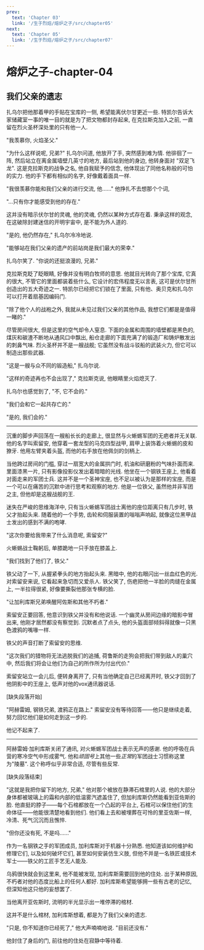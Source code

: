 ```yaml
---
prev:
  text: 'Chapter 03'
  link: '/生于烈焰/熔炉之子/src/chapter05'
next:
  text: 'Chapter 05'
  link: '/生于烈焰/熔炉之子/src/chapter07'
---
```


# 熔炉之子-chapter-04

## 我们父亲的遗志

扎乌尔把他那着甲的手贴在宝库的一侧, 希望能离伏尔甘更近一些. 特凯尔告诉大家储藏室一事的唯一目的就是为了把文物都封存起来, 在克拉斯克加入之前, 一直留在烈火圣杯深处里的只有他一人.

"我羡慕你, 火焰圣父."

"为什么这样说呢, 兄弟?" 扎乌尔问道, 他放开了手, 突然感到难为情. 他徘徊了一阵, 然后站立在离金属墙壁几英寸的地方, 最后站到他的身边, 他转身面对 "双足飞龙". 这是克拉斯克的战争之名, 他自我赋予的信念, 他体现出了同他名称般的可怕的实力. 他的手下都有相似的名字, 好像戴着面具一样.

"我很羡慕你能和我们父亲的进行交流, 他……" 他挣扎不去想那个个词,

"…只有你才能感受到他的存在."

这并没有暗示伏尔甘的灵魂, 他的灵魂, 仍然以某种方式存在着. 秉承这样的观念, 在这破除封建迷信的开明宇宙中, 是不能为外人道的.

"是的, 他仍然存在," 扎乌尔冷冷地说.

"能够站在我们父亲的遗产的前站岗是我们最大的荣幸."

扎乌尔笑了. "你说的还挺浪漫的, 兄弟."

克拉斯克眨了眨眼睛, 好像并没有明白牧师的意思. 他就目光转向了那个宝库, 它真的很大, 不管它的里面都装着些什么, 它设计的宏伟程度无以言表, 这可是伏尔甘所创造出的五大奇迹之一. 特凯尔已经把它们锁在了里面, 只有他、奥贝克和扎乌尔可以打开着扇基因编码门.

"除了他个人的战袍之外, 我就从未见过我们父亲的其他作品, 我想它们都是是值得一睹的."

尽管房间很大, 但是这里的空气却令人窒息. 下面的金属和周围的墙壁都是黑色的, 煤灰和碳渣不断地从通风口中飘出, 船仓走廊的下面充满了的锻造厂和铸炉散发出的刺鼻气味. 烈火圣杯并不是一艘战舰; 它虽然没有战斗驳船的武装火力, 但它可以制造出那些武器.

"这是一艘与众不同的锻造船," 扎乌尔说.

"这样的奇迹再也不会出现了," 克拉斯克说, 他眼睛里火焰熄灭了.

扎乌尔也感觉到了, "不, 它不会的."

"我们会和它一起共存亡的."

"是的, 我们会的."

--------

沉重的脚步声回荡在一艘船长长的走廊上, 很显然与火蜥蜴军团的无疤者并无关联. 他的名字叫索留安, 他穿着一套龙型的马克四型战甲, 肩甲上装饰着火蜥蜴的皮和獠牙. 他用左臂夹着头盔, 而他的右手放在他佩剑的剑柄上.

当他跨过房间的门槛, 穿过一扇宽大的金属拱门时, 机油和研磨粉的气味扑面而来. 里面漆黑一片, 只有影像投影仪发出着暗暗的光线. 他坐在一个钢铁王座上, 他看着对面走来的军团士兵. 这并不是一个圣神宝座, 也不足以被认为是那样的宝座, 而是一个可以在痛苦的沉默中进行思考和观察的地方. 他是一位铁父, 虽然他并非军团之主, 但他却是这艘战舰的王.

迷失在严峻的思维海洋中, 只有当火蜥蜴军团战士离他的座位距离只有几步时, 铁父才抬起头来. 随着他的一个手势, 齿轮和伺服装置的嗡嗡声响起, 就像这位黑甲战士发出的感到不满的咆哮.

"这次你要给我带来了什么消息呢, 索留安?"

火蜥蜴战士鞠躬后, 单膝跪地一只手放在膝盖上.

"我们找到了他们了, 铁父."

铁父动了一下, 从握紧拳头的地方抬起头来. 黑暗中, 他的右眼闪出一丝血红色的光. 对索留安来说, 它看起来急切而又爱杀人. 铁父笑了, 伤疤把他一半脸的肉缝在金属上, 一半拉得很紧, 好像要撕裂他那张专横的脸.

"让加利库斯兄弟唤醒阿佐斯和其他不朽者."

索留安正要回答, 他意识到铁父并没有和他说话. 一个幽灵从房间边缘的暗影中冒出来, 他刚才居然都没有察觉到. 沉默者点了点头, 他的头盔面部倾斜得就像一只黑色渡鸦的嘴喙一样.

铁父的声音打断了索留安的思维.

"这次我们的猎物将无法逃脱我们的追捕, 荷鲁斯的走狗会把我们带到敌人的巢穴中, 然后我们将会让他们为自己的所作所为付出代价."

索留安站立一会儿后, 便转身离开了, 只有当他确定自己已经离开时, 铁父才回到了他阴影中的王座上, 低声对他的vox通讯器说话.

[缺失段落开始]

"阿赫雷姆, 钢铁兄弟, 渡鸦正在路上." 索留安没有等待回答——他只是继续走着, 努力回忆他们是如何走到这一步的.

他记不起来了.

--------

阿赫雷姆·加利库斯关闭了通讯, 对火蜥蜴军团战士表示无声的感谢. 他的呼吸在兵营的寒冷空气中形成雾气. 他和*顽固号*上其他一些*正常*的军团战士习惯称这里为"陵墓". 这个称呼似乎非常合适, 尽管有些反常.

[缺失段落结束]

"这就是我把你留下的地方, 兄弟," 他对那个被放在静滞石棺里的人说. 他的大部分身体都被玻璃上的霜和内部的低温雾汽遮盖住了, 但加利库斯仍然能看到亚佐斯的脸. 他直挺的脖子——每个石棺都放在一个凸起的平台上, 石棺可以保住他们的生命体征——他能很清楚地看到他们. 他们看上去和被埋葬在可怜的里亚佐斯一样, 冷清、死气沉沉而且憔悴.

"但你还没有死, 不是吗……"

作为一名钢铁之手的军团成员, 加利库斯对于机器十分熟悉. 他知道该如何维护和修理它们, 以及如何破坏它们, 甚至如何安装仿生义肢, 但他不并是一名铁匠或技术军士——铁父的工匠手艺无人能及.

乌鸦很快就会到这里来, 他不能被发现, 加利库斯需要回到他的住处. 出于某种原因, 不朽者对他的态度比船上的任何人都好. 加利库斯希望能够拥一些有古老的记忆, 但深知他这只他的妄想罢了.

当他离开亚佐斯时, 流明的半光显示出一堆停滞的棺材.

这并不是什么棺材, 加利库斯想着, 都是为了我们父亲的遗志.

"只是, 你不知道你已经死了," 他大声喃喃地说. "目前还没有."

他封住了身后的门, 前往他的住处在寂静中等待着.
